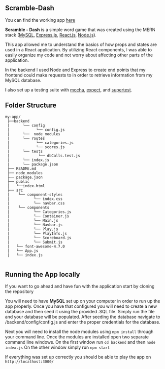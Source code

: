 
## Scramble-Dash

You can find the working app [here](https://scramble-dash.herokuapp.com/)

<b>Scramble - Dash</b> is a simple word game that was created using the MERN stack ([MySQL](https://github.com/mysqljs/mysql), [Express.js](https://expressjs.com/), [React.js](https://facebook.github.io/react/), [Node.js](https://nodejs.org/en/)). 

This app allowed me to understand the basics of how props and states are used in a React application. By utilizing React components, I was able to easily organize my code and not worry about affecting other parts of the application. 

In the backend I used Node and Express to create end points that my frontend could make requests to in order to retrieve information from my MySQL database. 

I also set up a testing suite with [mocha](https://mochajs.org/), [expect](https://github.com/mjackson/expect), and [supertest](https://github.com/visionmedia/supertest).

## Folder Structure

```
my-app/
 ├──backend
 |      └── config
 |            └── config.js
 |      └──  node_modules
 |      └── routes
 |            └── categories.js
 |            └── scores.js
 |      └── tests
 |             └── dbCalls.test.js
 |      └── index.js
 |      └── package.json
 ├── README.md
 ├── node_modules
 ├── package.json
 ├── public
 |   └──index.html
 ├── src
 |    └── component-styles
 |           └── index.css
 |           └── navbar.css
 |    └── components
 |           └── Categories.js
 |           └── Container.js
 |           └── Main.js
 |           └── Navbar.js
 |           └── Play.js
 |           └── PlayInfo.js
 |           └── Scoreboard.js
 |           └── Submit.js
 |   └── font-awesome-4.7.0
 |   └── App.js
 |   └── index.js
    
```
## Running the App locally

If you want to go ahead and have fun with the application start by cloning the repository

You will need to have **MySQL** set up on your computer in order to run up the app properly. Once you have that configured you will need to create a new database and then seed it using the provided .SQL file. Simply run the file and your database will be populated. After seeding the database navigate to /backend/config/config.js and enter the proper credentials for the database.

Next you will need to install the node modules using `npm install` through your command line.
Once the modules are installed open two separate command line windows.
  On the first window run `cd backend` and then `node index.js`
  On the other window simply run `npm start`
  
If everything was set up correctly you should be able to play the app on `http://localhost:3000/`


